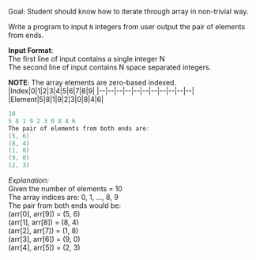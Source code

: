 Goal: Student should know how to iterate through array in non-trivial way.  

Write a program to input `N` integers from user output the pair of elements from ends.  

**Input Format**:  
The first line of input contains a single integer N  
The second line of input contains N space separated integers.  

**NOTE**: The array elements are zero-based indexed.  
|Index|0|1|2|3|4|5|6|7|8|9|
|--|--|--|--|--|--|--|--|--|--|--|
|Element|5|8|1|9|2|3|0|8|4|6|

```cpp
10
5 8 1 9 2 3 0 8 4 6
The pair of elements from both ends are:  
(5, 6)
(8, 4)
(1, 8)
(9, 0)
(2, 3)
```  
_Explanation:_  
Given the number of elements = 10  
The array indices are: 0, 1, ..., 8, 9  
The pair from both ends would be:  
(arr[0], arr[9])  = (5, 6)  
(arr[1], arr[8])  = (8, 4)  
(arr[2], arr[7])  = (1, 8)  
(arr[3], arr[6])  = (9, 0)  
(arr[4], arr[5])  = (2, 3)  
